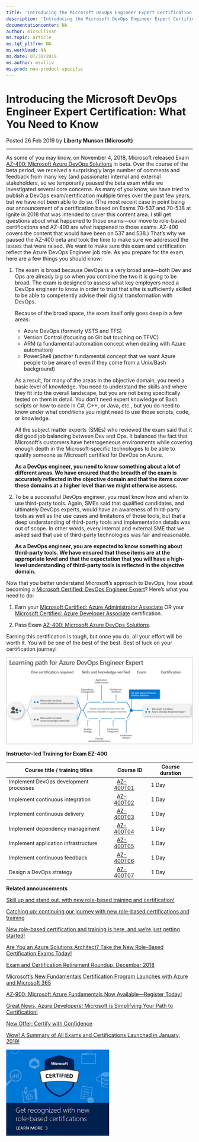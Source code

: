 ```yaml
---
title: 'Introducing the Microsoft DevOps Engineer Expert Certification: What You Need to Know | Microsoft Docs'
description: 'Introducing the Microsoft DevOps Engineer Expert Certification: What You Need to Know' 
documentationcenter: NA 
author: micsullivan
ms.topic: article
ms.tgt_pltfrm: NA
ms.workload: NA
ms.date: 07/30/2019
ms.author: msulliv
ms.prod: non-product-specific
---
```

# Introducing the Microsoft DevOps Engineer Expert Certification: What You Need to Know

Posted 26 Feb 2019 by **Liberty Munson (Microsoft)**

___

As some of you may know, on November 4, 2018, Microsoft released Exam [AZ-400: Microsoft Azure DevOps Solutions](https://www.microsoft.com/learning/exam-AZ-400.aspx) in beta. Over the course of the beta period, we received a surprisingly large number of comments and feedback from many key (and passionate) internal and external stakeholders, so we temporarily paused the beta exam while we investigated several core concerns. As many of you know, we have tried to publish a DevOps exam/certification multiple times over the past few years, but we have not been able to do so. (The most recent case in point being our announcement of a certification based on Exams 70-537 and 70-538 at Ignite in 2018 that was intended to cover this content area. I still get questions about what happened to those exams—our move to role-based certifications and AZ-400 are what happened to those exams. AZ-400 covers the content that would have been on 537 and 538.) That’s why we paused the AZ-400 beta and took the time to make sure we addressed the issues that were raised. We want to make sure this exam and certification reflect the Azure DevOps Engineer job role. As you prepare for the exam, here are a few things you should know:

1. The exam is broad because DevOps is a very broad area—both Dev and Ops are already big so when you combine the two     it is going to be broad. The exam is designed to assess what key employers need a DevOps engineer to know in order     to trust that s/he is sufficiently skilled to be able to competently advise their digital transformation with          DevOps.

    Because of the broad space, the exam itself only goes deep in a few areas:

    - Azure DevOps (formerly VSTS and TFS)
    - Version Control (focusing on Git but touching on TFVC)
    - ARM (a fundamental automation concept when dealing with Azure automation)
    - PowerShell (another fundamental concept that we want Azure people to be aware of even if they come from a Unix/Bash background)

    As a result, for many of the areas in the objective domain, you need a basic level of knowledge. You need to understand the skills and where they fit into the overall landscape, but you are not being specifically tested on them in detail. You don’t need expert knowledge of Bash scripts or how to code in C#, C++, or Java, etc., but you do need to know under what conditions you might need to use those scripts, code, or knowledge.

    All the subject matter experts (SMEs) who reviewed the exam said that it did good job balancing between Dev and Ops. It balanced the fact that Microsoft’s customers have heterogeneous environments while covering enough depth in the Microsoft-specific technologies to be able to qualify someone as Microsoft certified for DevOps on Azure.

    **As a DevOps engineer, you need to know something about a lot of different areas. We have ensured that the breadth of the exam is accurately reflected in the objective domain and that the items cover these domains at a higher level than we might otherwise assess.**

2. To be a successful DevOps engineer, you must know how and when to use third-party tools. Again, SMEs said that qualified candidates, and ultimately DevOps experts, would have an awareness of third-party tools as well as the use cases and limitations of those tools, but that a deep understanding of third-party tools and implementation details was out of scope. In other words, every internal and external SME that we asked said that use of third-party technologies was fair and reasonable.

    **As a DevOps engineer, you are expected to know something about third-party tools. We have ensured that these items are at the appropriate level and that the expectation that you will have a high-level understanding of third-party tools is reflected in the objective domain.**

Now that you better understand Microsoft’s approach to DevOps, how about becoming a [Microsoft Certified: DevOps Engineer Expert](https://www.microsoft.com/learning/azure-devops.aspx)? Here’s what you need to do:

1. Earn your [Microsoft Certified: Azure Administrator Associate](https://www.microsoft.com/learning/azure-administrator.aspx) OR your [Microsoft Certified: Azure Developer Associate](https://www.microsoft.com/learning/azure-developer.aspx) certification.

2. Pass Exam [AZ-400: Microsoft Azure DevOps Solutions](https://www.microsoft.com/learning/exam-AZ-400.aspx).

Earning this certification is tough, but once you do, all your effort will be worth it. You will be one of the best of the best. Best of luck on your certification journey!

[![Azure Devops Learning path](images/azuredevops-feb25-2019-375197.jpg)](images/azuredevops-feb25-2019-375197.jpg)

**Instructor-led Training for Exam EZ-400**

| Course title / training titles | Course ID | Course duration |
| --- | --- | --- |
| Implement DevOps development processes |   [AZ-400T01](https://www.microsoft.com/learning/course.aspx?cid=AZ-400T01) | 1 Day |
| Implement continuous integration |   [AZ-400T02](https://www.microsoft.com/learning/course.aspx?cid=AZ-400T02) | 1 Day |
| Implement continuous delivery |   [AZ-400T03](https://www.microsoft.com/learning/course.aspx?cid=AZ-400T03) | 1 Day |
| Implement dependency management |   [AZ-400T04](https://www.microsoft.com/learning/course.aspx?cid=AZ-400T04) | 1 Day |
| Implement application infrastructure |   [AZ-400T05](https://www.microsoft.com/learning/course.aspx?cid=AZ-400T05) | 1 Day |
| Implement continuous feedback |   [AZ-400T06](https://www.microsoft.com/learning/course.aspx?cid=AZ-400T06) | 1 Day |
| Design a DevOps strategy |   [AZ-400T07](https://www.microsoft.com/learning/course.aspx?cid=AZ-400T07) | 1 Day |

**Related announcements**

[Skill up and stand out, with new role-based training and certification!](https://www.microsoft.com/en-us/learning/community-blog-post.aspx?BlogId=8&Id=375161)

[Catching up: continuing our journey with new role-based certifications and training](https://www.microsoft.com/en-us/learning/community-blog-post.aspx?BlogId=8&Id=375200)

[New role-based certification and training is here, and we’re just getting started!](https://www.microsoft.com/en-us/learning/community-blog-post.aspx?BlogId=8&Id=375159)

[Are You an Azure Solutions Architect? Take the New Role-Based Certification Exams Today!](https://www.microsoft.com/en-us/learning/community-blog-post.aspx?BlogId=8&Id=375157)

[Exam and Certification Retirement Roundup, December 2018](https://www.microsoft.com/en-us/learning/community-blog-post.aspx?BlogId=8&Id=375189)

[Microsoft’s New Fundamentals Certification Program Launches with Azure and Microsoft 365](https://www.microsoft.com/en-us/learning/community-blog-post.aspx?BlogId=8&Id=375158)

[AZ-900: Microsoft Azure Fundamentals Now Available—Register Today!](https://www.microsoft.com/en-us/learning/community-blog-post.aspx?BlogId=8&Id=375190)

[Great News, Azure Developers! Microsoft is Simplifying Your Path to Certification!](https://www.microsoft.com/en-us/learning/community-blog-post.aspx?BlogId=8&Id=375185)

[New Offer: Certify with Confidence](https://www.microsoft.com/en-us/learning/community-blog-post.aspx?BlogId=8&Id=375201)

[Wow! A Summary of All Exams and Certifications Launched in January, 2019!](https://www.microsoft.com/en-us/learning/community-blog-post.aspx?BlogId=8&Id=375204)

[![Build career advancing skills](images/microsoft-certified-banner.png)](https://www.microsoft.com/learning/azure-training-certification.aspx?WT.icid=mva_bnr_lexawareness_usen_asi_rightrail_oct2017)